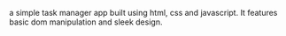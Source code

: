 a simple task manager app built using html, css and javascript. It features basic dom manipulation and sleek design. 
